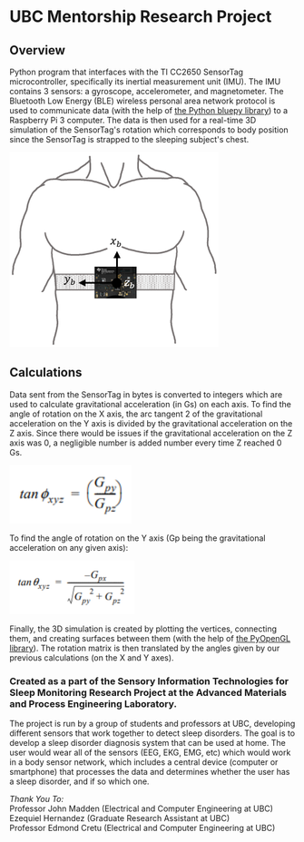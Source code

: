 # UBC Mentorship Research Project
## Overview
Python program that interfaces with the TI CC2650 SensorTag microcontroller, specifically its inertial measurement unit (IMU). The IMU contains 3 sensors: a gyroscope, accelerometer, and magnetometer. The Bluetooth Low Energy (BLE) wireless personal area network protocol is used to communicate data (with the help of [the Python bluepy library](http://ianharvey.github.io/bluepy-doc/ "Bluepy Documentation")) to a Raspberry Pi 3 computer. The data is then used for a real-time 3D simulation of the SensorTag's rotation which corresponds to body position since the SensorTag is strapped to the sleeping subject's chest.

![Position on chest](sensortag-position.png)

## Calculations
Data sent from the SensorTag in bytes is converted to integers which are used to calculate gravitational acceleration (in Gs) on each axis. To find the angle of rotation on the X axis, the arc tangent 2 of the gravitational acceleration on the Y axis is divided by the gravitational acceleration on the Z axis. Since there would be issues if the gravitational acceleration on the Z axis was 0, a negligible number is added number every time Z reached 0 Gs.

![X axis calculation](x-calculation-2.png)

To find the angle of rotation on the Y axis (Gp being the gravitational acceleration on any given axis):

![Y axis calculation](y-calculation-2.png)

Finally, the 3D simulation is created by plotting the vertices, connecting them, and creating surfaces between them (with the help of [the PyOpenGL library](http://pyopengl.sourceforge.net/ "PyOpenGL library")). The rotation matrix is then translated by the angles given by our previous calculations (on the X and Y axes).

### Created as a part of the Sensory Information Technologies for Sleep Monitoring Research Project at the Advanced Materials and Process Engineering Laboratory.

The project is run by a group of students and professors at UBC, developing different sensors that work together to detect sleep disorders. The goal is to develop a sleep disorder diagnosis system that can be used at home. The user would wear all of the sensors (EEG, EKG, EMG, etc) which would work in a body sensor network, which includes a central device (computer or smartphone) that processes the data and determines whether the user has a sleep disorder, and if so which one.

*Thank You To:*  
Professor John Madden (Electrical and Computer Engineering at UBC)  
Ezequiel Hernandez (Graduate Research Assistant at UBC)  
Professor Edmond Cretu (Electrical and Computer Engineering at UBC)  
